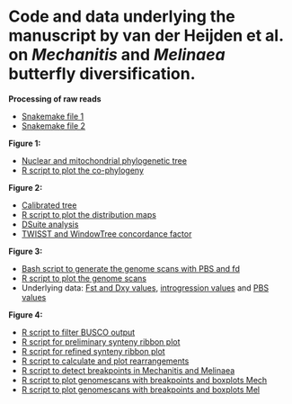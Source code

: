 # Code and data underlying the manuscript by van der Heijden et al. on _Mechanitis_ and _Melinaea_ butterfly diversification.

**Processing of raw reads**
- [Snakemake file 1](https://github.com/rapidspeciation/mechanitis_melinaea/blob/main/scripts/snakefile%20step1)
- [Snakemake file 2](https://github.com/rapidspeciation/mechanitis_melinaea/blob/main/scripts/snakefile%20step2)

**Figure 1:**
- [Nuclear and mitochondrial phylogenetic tree](https://github.com/rapidspeciation/mechanitis_melinaea/blob/main/scripts/phylogenetics)
- [R script to plot the co-phylogeny](https://github.com/rapidspeciation/mechanitis_melinaea/blob/main/scripts/cophylo%20plot.R)

**Figure 2:**
- [Calibrated tree](https://github.com/rapidspeciation/mechanitis_melinaea/blob/main/scripts/phylogenetics)
- [R script to plot the distribution maps](https://github.com/rapidspeciation/mechanitis_melinaea/blob/main/scripts/distribution_maps.R)
- [DSuite analysis](https://github.com/rapidspeciation/mechanitis_melinaea/blob/main/scripts/DSuite.sh)
- [TWISST and WindowTree concordance factor](https://github.com/rapidspeciation/mechanitis_melinaea/blob/main/scripts/WindowTree%2BTWISST.sh)

**Figure 3:**
- [Bash script to generate the genome scans with PBS and fd](https://github.com/rapidspeciation/mechanitis_melinaea/tree/main/scripts/nesaea_introgression_PBS.sh)
- [R script to plot the genome scans](https://github.com/rapidspeciation/mechanitis_melinaea/tree/main/Rscript_Mech.nesaea.r)
- Underlying data: [Fst and Dxy values](https://github.com/rapidspeciation/mechanitis_melinaea/tree/main/input/Mechanitis.nesaea.filtered.2000.Fst.Dxy.pi.csv), [introgression values](https://github.com/rapidspeciation/mechanitis_melinaea/tree/main/input/Mechanitis.nesaea.filtered.2000.fd.polBr_nes_lysBr_mess.csv) and [PBS values](https://github.com/rapidspeciation/mechanitis_melinaea/tree/main/input/polW_polB_nes.pbs)

**Figure 4:**
- [R script to filter BUSCO output](https://github.com/rapidspeciation/mechanitis_melinaea/tree/main/scripts/filter_busco_output.R)
- [R script for preliminary synteny ribbon plot](https://github.com/rapidspeciation/mechanitis_melinaea/tree/main/scripts/plot_synteny.R)
- [R script for refined synteny ribbon plot](https://github.com/rapidspeciation/mechanitis_melinaea/tree/main/scripts/plot_synteny_fine_tuning.R)
- [R script to calculate and plot rearrangements](https://github.com/rapidspeciation/mechanitis_melinaea/tree/main/scripts/rearrangement_stats.Rmd)
- [R script to detect breakpoints in Mechanitis and Melinaea](https://github.com/rapidspeciation/mechanitis_melinaea/tree/main/scripts/breakpoints.Rmd)
- [R script to plot genomescans with breakpoints and boxplots Mech](https://github.com/rapidspeciation/mechanitis_melinaea/tree/main/scripts/genomescan_mec.Rmd)
- [R script to plot genomescans with breakpoints and boxplots Mel](https://github.com/rapidspeciation/mechanitis_melinaea/tree/main/scripts/genomescan_mel.Rmd)

